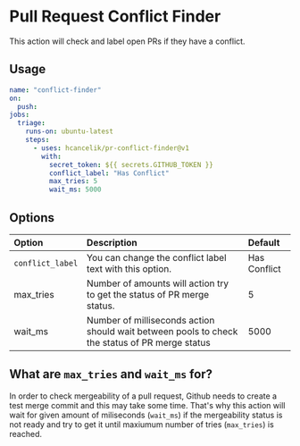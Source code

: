 # Pull Request Conflict Finder

This action will check and label open PRs if they have a conflict. 

## Usage

```yaml
name: "conflict-finder"
on: 
  push:
jobs:
  triage:
    runs-on: ubuntu-latest
    steps:
      - uses: hcancelik/pr-conflict-finder@v1
        with:
          secret_token: ${{ secrets.GITHUB_TOKEN }}
          conflict_label: "Has Conflict"
          max_tries: 5
          wait_ms: 5000
```

## Options
|Option|Description|Default|
|:-----|:----------|:------|
|`conflict_label`|You can change the conflict label text with this option.|Has Conflict|
|max_tries|Number of amounts will action try to get the status of PR merge status.|5|
|wait_ms|Number of milliseconds action should wait between pools to check the status of PR merge status|5000|

## What are `max_tries` and `wait_ms` for?
In order to check mergeability of a pull request, Github needs to create a test merge commit and this may take some time. That's why this action will wait for given amount of miliseconds (`wait_ms`) if the mergeability status is not ready and try to get it until maxiumum number of tries (`max_tries`) is reached.  
